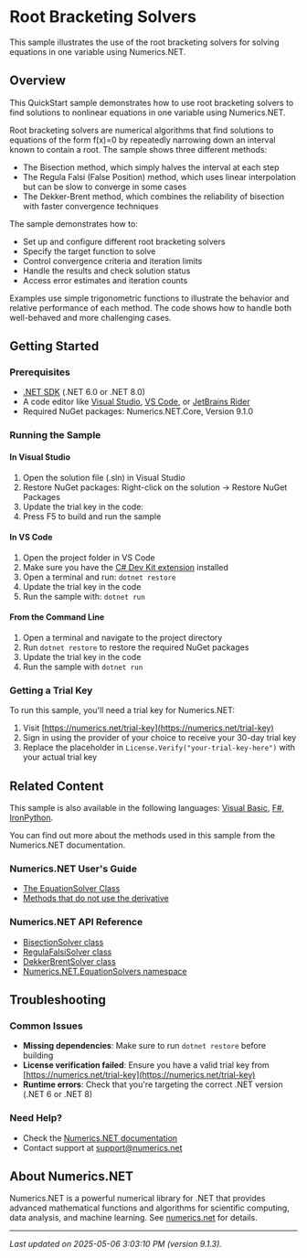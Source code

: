 # Root Bracketing Solvers

This sample illustrates the use of the root bracketing solvers for solving equations in one variable using Numerics.NET.

## Overview

This QuickStart sample demonstrates how to use root bracketing solvers to find solutions to nonlinear equations 
in one variable using Numerics.NET.

Root bracketing solvers are numerical algorithms that find solutions to equations of the form f(x)=0 
by repeatedly narrowing down an interval known to contain a root. The sample shows three different 
methods:

- The Bisection method, which simply halves the interval at each step
- The Regula Falsi (False Position) method, which uses linear interpolation but can be slow to 
  converge in some cases
- The Dekker-Brent method, which combines the reliability of bisection with faster convergence
  techniques

The sample demonstrates how to:
- Set up and configure different root bracketing solvers
- Specify the target function to solve
- Control convergence criteria and iteration limits
- Handle the results and check solution status
- Access error estimates and iteration counts

Examples use simple trigonometric functions to illustrate the behavior and relative performance of 
each method. The code shows how to handle both well-behaved and more challenging cases.


## Getting Started

### Prerequisites

- [.NET SDK](https://dotnet.microsoft.com/download) (.NET 6.0 or .NET 8.0)
- A code editor like [Visual Studio](https://visualstudio.microsoft.com/), [VS Code](https://code.visualstudio.com/), or [JetBrains Rider](https://www.jetbrains.com/rider/)
- Required NuGet packages: Numerics.NET.Core, Version 9.1.0

### Running the Sample

#### In Visual Studio
1. Open the solution file (.sln) in Visual Studio
2. Restore NuGet packages: Right-click on the solution → Restore NuGet Packages
3. Update the trial key in the code:
4. Press F5 to build and run the sample

#### In VS Code

1. Open the project folder in VS Code
2. Make sure you have the [C# Dev Kit extension](https://marketplace.visualstudio.com/items?itemName=ms-dotnettools.csdevkit) installed
3. Open a terminal and run: `dotnet restore`
4. Update the trial key in the code 
5. Run the sample with: `dotnet run`

#### From the Command Line

1. Open a terminal and navigate to the project directory
2. Run `dotnet restore` to restore the required NuGet packages
3. Update the trial key in the code
4. Run the sample with `dotnet run`

### Getting a Trial Key

To run this sample, you'll need a trial key for Numerics.NET:

1. Visit [https://numerics.net/trial-key](https://numerics.net/trial-key)
2. Sign in using the provider of your choice to receive your 30-day trial key
3. Replace the placeholder in `License.Verify("your-trial-key-here")` with your actual trial key

## Related Content

This sample is also available in the following languages: 
[Visual Basic](https://github.com/NumericsDotNet/quickstart-visualbasic/tree/net6.0/mathematics/solving-equations/root-bracketing-solvers), [F#](https://github.com/NumericsDotNet/quickstart-fsharp/tree/net6.0/mathematics/solving-equations/root-bracketing-solvers), [IronPython](https://github.com/NumericsDotNet/quickstart-ironpython/tree/net6.0/mathematics/solving-equations/root-bracketing-solvers).

You can find out more about the methods used in this sample from the Numerics.NET documentation.

### Numerics.NET User's Guide

- [The EquationSolver Class](https://numerics.net/documentation/latest/mathematics/solving-equations/equationsolver-class)
- [Methods that do not use the derivative](https://numerics.net/documentation/latest/mathematics/solving-equations/methods-that-do-not-use-the-derivative)

### Numerics.NET API Reference

- [BisectionSolver class](https://numerics.net/documentation/latest/reference/numerics.net.equationsolvers.bisectionsolver)
- [RegulaFalsiSolver class](https://numerics.net/documentation/latest/reference/numerics.net.equationsolvers.regulafalsisolver)
- [DekkerBrentSolver class](https://numerics.net/documentation/latest/reference/numerics.net.equationsolvers.dekkerbrentsolver)
- [Numerics.NET.EquationSolvers namespace](https://numerics.net/documentation/latest/reference/numerics.net.equationsolvers)


## Troubleshooting

### Common Issues

- **Missing dependencies**: Make sure to run `dotnet restore` before building
- **License verification failed**: Ensure you have a valid trial key from [https://numerics.net/trial-key](https://numerics.net/trial-key)
- **Runtime errors**: Check that you're targeting the correct .NET version (.NET 6 or .NET 8)

### Need Help?

- Check the [Numerics.NET documentation](https://numerics.net/documentation/)
- Contact support at [support@numerics.net](mailto:support@numerics.net?subject=RootBracketingSolvers%20QuickStart%20Sample%20%28C%23%29)

## About Numerics.NET

Numerics.NET is a powerful numerical library for .NET that provides advanced mathematical 
functions and algorithms for scientific computing, data analysis, and machine learning.
See [numerics.net](https://numerics.net) for details.

---

_Last updated on 2025-05-06 3:03:10 PM (version 9.1.3)._
